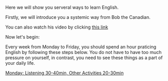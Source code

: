 Here we will show you serveral ways to learn English. 

Firstly, we will introduce you a systemic way from Bob the Canadian. 

You can also watch his video by clicking [this link](https://www.youtube.com/watch?v=5-T6Xqlh6BU&t=241s)

Now let's begin:

Every week from Monday to Friday, you should spend an hour praticing English by following these steps below. You do not have to have too much pressure on yourself, in contrast, you need to see these things as a part of your daily life.

[Monday: Listening 30-40min, Other Activities 20-30min](https://github.com/fmxs/LearningEnglish/tree/main/Learn%20English%20with%20Bob%20the%20Canadian/Monday#readme)


